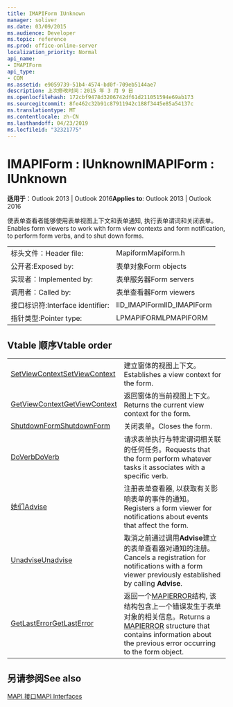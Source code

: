 ```yaml
---
title: IMAPIForm IUnknown
manager: soliver
ms.date: 03/09/2015
ms.audience: Developer
ms.topic: reference
ms.prod: office-online-server
localization_priority: Normal
api_name:
- IMAPIForm
api_type:
- COM
ms.assetid: e9059739-51b4-4574-bd0f-709eb5144ae7
description: 上次修改时间：2015 年 3 月 9 日
ms.openlocfilehash: 172cbf9478d3206742df61d211051594e69ab173
ms.sourcegitcommit: 8fe462c32b91c87911942c188f3445e85a54137c
ms.translationtype: MT
ms.contentlocale: zh-CN
ms.lasthandoff: 04/23/2019
ms.locfileid: "32321775"
---
```

# <a name="imapiform--iunknown"></a><span data-ttu-id="c918e-103">IMAPIForm : IUnknown</span><span class="sxs-lookup"><span data-stu-id="c918e-103">IMAPIForm : IUnknown</span></span>

  
  
<span data-ttu-id="c918e-104">**适用于**：Outlook 2013 | Outlook 2016</span><span class="sxs-lookup"><span data-stu-id="c918e-104">**Applies to**: Outlook 2013 | Outlook 2016</span></span> 
  
<span data-ttu-id="c918e-105">使表单查看者能够使用表单视图上下文和表单通知, 执行表单谓词和关闭表单。</span><span class="sxs-lookup"><span data-stu-id="c918e-105">Enables form viewers to work with form view contexts and form notification, to perform form verbs, and to shut down forms.</span></span>
  
|||
|:-----|:-----|
|<span data-ttu-id="c918e-106">标头文件：</span><span class="sxs-lookup"><span data-stu-id="c918e-106">Header file:</span></span>  <br/> |<span data-ttu-id="c918e-107">Mapiform</span><span class="sxs-lookup"><span data-stu-id="c918e-107">Mapiform.h</span></span>  <br/> |
|<span data-ttu-id="c918e-108">公开者:</span><span class="sxs-lookup"><span data-stu-id="c918e-108">Exposed by:</span></span>  <br/> |<span data-ttu-id="c918e-109">表单对象</span><span class="sxs-lookup"><span data-stu-id="c918e-109">Form objects</span></span>  <br/> |
|<span data-ttu-id="c918e-110">实现者：</span><span class="sxs-lookup"><span data-stu-id="c918e-110">Implemented by:</span></span>  <br/> |<span data-ttu-id="c918e-111">表单服务器</span><span class="sxs-lookup"><span data-stu-id="c918e-111">Form servers</span></span>  <br/> |
|<span data-ttu-id="c918e-112">调用者：</span><span class="sxs-lookup"><span data-stu-id="c918e-112">Called by:</span></span>  <br/> |<span data-ttu-id="c918e-113">表单查看器</span><span class="sxs-lookup"><span data-stu-id="c918e-113">Form viewers</span></span>  <br/> |
|<span data-ttu-id="c918e-114">接口标识符:</span><span class="sxs-lookup"><span data-stu-id="c918e-114">Interface identifier:</span></span>  <br/> |<span data-ttu-id="c918e-115">IID_IMAPIForm</span><span class="sxs-lookup"><span data-stu-id="c918e-115">IID_IMAPIForm</span></span>  <br/> |
|<span data-ttu-id="c918e-116">指针类型:</span><span class="sxs-lookup"><span data-stu-id="c918e-116">Pointer type:</span></span>  <br/> |<span data-ttu-id="c918e-117">LPMAPIFORM</span><span class="sxs-lookup"><span data-stu-id="c918e-117">LPMAPIFORM</span></span>  <br/> |
   
## <a name="vtable-order"></a><span data-ttu-id="c918e-118">Vtable 顺序</span><span class="sxs-lookup"><span data-stu-id="c918e-118">Vtable order</span></span>

|||
|:-----|:-----|
|[<span data-ttu-id="c918e-119">SetViewContext</span><span class="sxs-lookup"><span data-stu-id="c918e-119">SetViewContext</span></span>](imapiform-setviewcontext.md) <br/> |<span data-ttu-id="c918e-120">建立窗体的视图上下文。</span><span class="sxs-lookup"><span data-stu-id="c918e-120">Establishes a view context for the form.</span></span>  <br/> |
|[<span data-ttu-id="c918e-121">GetViewContext</span><span class="sxs-lookup"><span data-stu-id="c918e-121">GetViewContext</span></span>](imapiform-getviewcontext.md) <br/> |<span data-ttu-id="c918e-122">返回窗体的当前视图上下文。</span><span class="sxs-lookup"><span data-stu-id="c918e-122">Returns the current view context for the form.</span></span>  <br/> |
|[<span data-ttu-id="c918e-123">ShutdownForm</span><span class="sxs-lookup"><span data-stu-id="c918e-123">ShutdownForm</span></span>](imapiform-shutdownform.md) <br/> |<span data-ttu-id="c918e-124">关闭表单。</span><span class="sxs-lookup"><span data-stu-id="c918e-124">Closes the form.</span></span>  <br/> |
|[<span data-ttu-id="c918e-125">DoVerb</span><span class="sxs-lookup"><span data-stu-id="c918e-125">DoVerb</span></span>](imapiform-doverb.md) <br/> |<span data-ttu-id="c918e-126">请求表单执行与特定谓词相关联的任何任务。</span><span class="sxs-lookup"><span data-stu-id="c918e-126">Requests that the form perform whatever tasks it associates with a specific verb.</span></span>  <br/> |
|[<span data-ttu-id="c918e-127">她们</span><span class="sxs-lookup"><span data-stu-id="c918e-127">Advise</span></span>](imapiform-advise.md) <br/> |<span data-ttu-id="c918e-128">注册表单查看器, 以获取有关影响表单的事件的通知。</span><span class="sxs-lookup"><span data-stu-id="c918e-128">Registers a form viewer for notifications about events that affect the form.</span></span>  <br/> |
|[<span data-ttu-id="c918e-129">Unadvise</span><span class="sxs-lookup"><span data-stu-id="c918e-129">Unadvise</span></span>](imapiform-unadvise.md) <br/> |<span data-ttu-id="c918e-130">取消之前通过调用**Advise**建立的表单查看器对通知的注册。</span><span class="sxs-lookup"><span data-stu-id="c918e-130">Cancels a registration for notifications with a form viewer previously established by calling **Advise**.</span></span>  <br/> |
|[<span data-ttu-id="c918e-131">GetLastError</span><span class="sxs-lookup"><span data-stu-id="c918e-131">GetLastError</span></span>](imapiform-getlasterror.md) <br/> |<span data-ttu-id="c918e-132">返回一个[MAPIERROR](mapierror.md)结构, 该结构包含上一个错误发生于表单对象的相关信息。</span><span class="sxs-lookup"><span data-stu-id="c918e-132">Returns a [MAPIERROR](mapierror.md) structure that contains information about the previous error occurring to the form object.</span></span>  <br/> |
   
## <a name="see-also"></a><span data-ttu-id="c918e-133">另请参阅</span><span class="sxs-lookup"><span data-stu-id="c918e-133">See also</span></span>



[<span data-ttu-id="c918e-134">MAPI 接口</span><span class="sxs-lookup"><span data-stu-id="c918e-134">MAPI Interfaces</span></span>](mapi-interfaces.md)

